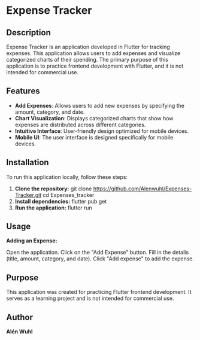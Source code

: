 # Expense Tracker

## Description

Expense Tracker is an application developed in Flutter for tracking expenses. This application allows users to add expenses and visualize categorized charts of their spending. The primary purpose of this application is to practice frontend development with Flutter, and it is not intended for commercial use.

## Features

- **Add Expenses**: Allows users to add new expenses by specifying the amount, category, and date.
- **Chart Visualization**: Displays categorized charts that show how expenses are distributed across different categories.
- **Intuitive Interface**: User-friendly design optimized for mobile devices.
- **Mobile UI**: The user interface is designed specifically for mobile devices.

## Installation

To run this application locally, follow these steps:

1. **Clone the repository:**
   git clone https://github.com/Alenwuhl/Expenses-Tracker.git
     cd Expenses_tracker
2. **Install dependencies:**
     flutter pub get
3. **Run the application:**
     flutter run

## Usage

**Adding an Expense:**

Open the application.
Click on the "Add Expense" button.
Fill in the details (title, amount, category, and date).
Click "Add expense" to add the expense.

## Purpose

This application was created for practicing Flutter frontend development. It serves as a learning project and is not intended for commercial use.

## Author

**Alén Wuhl**
